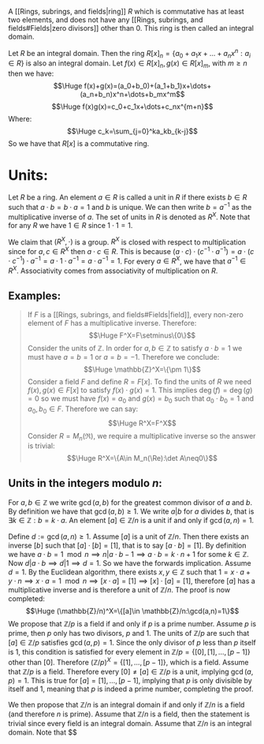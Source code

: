 A [[Rings, subrings, and fields|ring]] $R$ which is commutative has at least two elements, and does not have any [[Rings, subrings, and fields#Fields|zero divisors]] other than $0$. This ring is then called an integral domain.

Let $R$ be an integral domain. Then the ring $R[x]_n=\{a_0+a_1x+\dots+a_nx^n:a_i\in R\}$ is also an integral domain. Let $f(x)\in R[x]_n,g(x)\in R[x]_m$, with $m\geq n$ then we have:$$\Huge f(x)+g(x)=(a_0+b_0)+(a_1+b_1)x+\dots+(a_n+b_n)x^n+\dots+b_mx^m$$$$\Huge f(x)g(x)=c_0+c_1x+\dots+c_nx^{m+n}$$Where:$$\Huge c_k=\sum_{j=0}^ka_kb_{k-j}$$So we have that $R[x]$ is a commutative ring.


# Units:

Let $R$ be a ring. An element $a\in R$ is called a unit in $R$ if there exists $b\in R$ such that $a\cdot b=b\cdot a=1$ and $b$ is unique. We can then write $b=a^{-1}$ as the multiplicative inverse of $a$. The set of units in $R$ is denoted as $R^X$. Note that for any $R$ we have $1\in R$ since $1\cdot 1=1$.

We claim that $(R^X,\cdot)$ is a group. $R^X$ is closed with respect to multiplication since for $a,c\in R^X$ then $a\cdot c\in R$. This is because $(a\cdot c)\cdot(c^{-1}\cdot a^{-1})=a\cdot(c\cdot c^{-1})\cdot a^{-1}=a\cdot 1\cdot a^{-1}=a\cdot a^{-1}=1$. For every $a\in R^X$, we have that $a^{-1}\in R^X$. Associativity comes from associativity of multiplication on $R$.

## Examples:
>If $F$ is a [[Rings, subrings, and fields#Fields|field]], every non-zero element of $F$ has a multiplicative inverse. Therefore:$$\Huge F^X=F\setminus\{0\}$$Consider the units of $\mathbb{Z}$. In order for $a,b\in \mathbb{Z}$ to satisfy $a\cdot b=1$ we must have $a=b=1$ or $a=b=-1$. Therefore we conclude:$$\Huge \mathbb{Z}^X=\{\pm 1\}$$Consider a field $F$ and define $R=F[x]$. To find the units of $R$ we need $f(x),g(x)\in F[x]$ to satisfy $f(x)\cdot g(x)=1$. This implies $\deg(f)=\deg(g)=0$ so we must have $f(x)=a_0$ and $g(x)=b_0$ such that $a_0\cdot b_0=1$ and $a_0,b_0\in F$. Therefore we can say:$$\Huge R^X=F^X$$Consider $R=M_n(\Re)$, we require a multiplicative inverse so the answer is trivial:$$\Huge R^X=\{A\in M_n(\Re):\det A\neq0\}$$

## Units in the integers modulo $n$:
For $a,b\in \mathbb{Z}$ we write $\gcd(a,b)$ for the greatest common divisor of $a$ and $b$. By definition we have that $\gcd(a,b)\geq 1$. We write $a|b$ for $a$ divides $b$, that is $\exists k\in \mathbb{Z}:b=k\cdot a$. An element $[a]\in \mathbb{Z}/n$ is a unit if and only if $\gcd(a,n)=1$.

Define $d:=\gcd(a,n)\geq1$. Assume $[a]$ is a unit of $\mathbb{Z}/n$. Then there exists an inverse $[b]$ such that $[a]\cdot[b]=[1]$, that is to say $[a\cdot b]=[1]$. By definition we have $a\cdot b=1\mod n\implies n|a\cdot b-1\implies a\cdot b=k\cdot n+1$ for some $k\in \mathbb{Z}$. Now $d|a\cdot b\implies d|1\implies d=1$. So we have the forwards implication. Assume $d=1$. By the Euclidean algorithm, there exists $x,y\in \mathbb{Z}$ such that $1=x\cdot a+y\cdot n\implies x\cdot a=1\mod n\implies [x\cdot a]=[1]\implies[x]\cdot[a]=[1]$, therefore $[a]$ has a multiplicative inverse and is therefore a unit of $\mathbb{Z}/n$. The proof is now completed:$$\Huge (\mathbb{Z}/n)^X=\{[a]\in \mathbb{Z}/n:\gcd(a,n)=1\}$$We propose that $\mathbb{Z}/p$ is a field if and only if $p$ is a prime number. Assume $p$ is prime, then $p$ only has two divisors, $p$ and $1$. The units of $\mathbb{Z}/p$ are such that $[a]\in \mathbb{Z}/p$ satisfies $\gcd(a,p)=1$. Since the only divisor of $p$ less than $p$ itself is $1$, this condition is satisfied for every element in $\mathbb{Z}/p=\{[0],[1],\dots,[p-1]\}$ other than $[0]$. Therefore $(\mathbb{Z}/p)^X=\{[1],\dots,[p-1]\}$, which is a field. Assume that $\mathbb{Z}/p$ is a field. Therefore every $[0]\neq[a]\in \mathbb{Z}/p$ is a unit, implying $\gcd(a,p)=1$. This is true for $[a]=[1],\dots,[p-1]$, implying that $p$ is only divisible by itself and $1$, meaning that $p$ is indeed a prime number, completing the proof.

We then propose that $\mathbb{Z}/n$ is an integral domain if and only if $\mathbb{Z}/n$ is a field (and therefore $n$ is prime). Assume that $\mathbb{Z}/n$ is a field, then the statement is trivial since every field is an integral domain. Assume that $\mathbb{Z}/n$ is an integral domain. Note that $$